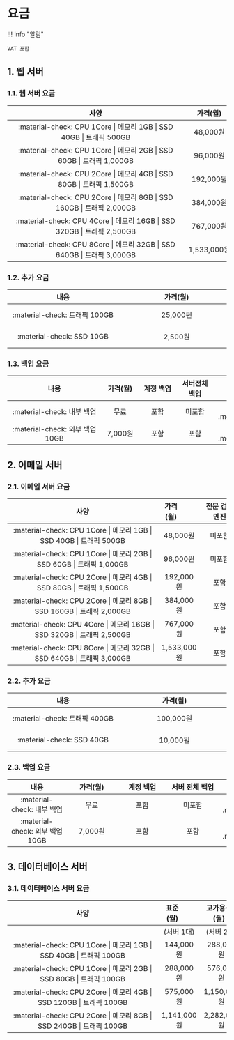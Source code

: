 # 요금

!!! info "알림"

	VAT 포함   

## 1. 웹 서버

### 1.1. 웹 서버 요금

| <div style="width: 390px;">사양</div> | <div style="width: 100px;">가격(월)</div> | <div style="width: 100px;"></div> |
| :---: | :---: | ---: |
| :material-check: CPU 1Core \| 메모리 1GB \| SSD 40GB \| 트래픽 500GB | 48,000원 | [구매하기](#){ .md-button } |
| :material-check: CPU 1Core \| 메모리 2GB \| SSD 60GB \| 트래픽 1,000GB | 96,000원 | [구매하기](#){ .md-button } |
| :material-check: CPU 2Core \| 메모리 4GB \| SSD 80GB \| 트래픽 1,500GB | 192,000원 | [구매하기](#){ .md-button } |
| :material-check: CPU 2Core \| 메모리 8GB \| SSD 160GB \| 트래픽 2,000GB | 384,000원 | [구매하기](#){ .md-button } |
| :material-check: CPU 4Core \| 메모리 16GB \| SSD 320GB \| 트래픽 2,500GB | 767,000원 | [구매하기](#){ .md-button } |
| :material-check: CPU 8Core \| 메모리 32GB \| SSD 640GB \| 트래픽 3,000GB | 1,533,000원 | [구매하기](#){ .md-button } |

### 1.2. 추가 요금

| <div style="width: 240px;">내용</div> | <div style="width: 250px;">가격(월)</div> | <div style="width: 100px;"></div> |
| :---: | :---: | ---: |
| :material-check: 트래픽 100GB | 25,000원 | [구매하기](#){ .md-button } |
| :material-check: SSD 10GB | 2,500원 | [구매하기](#){ .md-button } |

### 1.3. 백업 요금

| <div style="width: 200px;">내용</div> | <div style="width: 70px;">가격(월)</div> | <div style="width: 70px;">계정 백업</div> | <div style="width: 70px;">서버전체 백업</div> | <div style="width: 100px;"></div> |
| :---: | :---: | :---: | :---: | ---: |
| :material-check: 내부 백업 | 무료 | 포함 | 미포함 | [구매하기](#){ .md-button } |
| :material-check: 외부 백업 10GB | 7,000원 | 포함 | 포함 | [구매하기](#){ .md-button } |

## 2. 이메일 서버

### 2.1. 이메일 서버 요금

| <div style="width: 330px;">사양</div> | <div style="width: 44px;">가격(월)</div> | <div style="width: 73px;">전문 검색 엔진</div> | <div style="width: 100px;"></div> |
| :---: | :---: | :---: | :---: |
| :material-check: CPU 1Core \| 메모리 1GB \| SSD 40GB \| 트래픽 500GB | 48,000원 | 미포함 | [구매하기](#){ .md-button } |
| :material-check: CPU 1Core \| 메모리 2GB \| SSD 60GB \| 트래픽 1,000GB | 96,000원 | 미포함 | [구매하기](#){ .md-button } |
| :material-check: CPU 2Core \| 메모리 4GB \| SSD 80GB \| 트래픽 1,500GB | 192,000원 | 포함 | [구매하기](#){ .md-button } |
| :material-check: CPU 2Core \| 메모리 8GB \| SSD 160GB \| 트래픽 2,000GB | 384,000원 | 포함 | [구매하기](#){ .md-button } |
| :material-check: CPU 4Core \| 메모리 16GB \| SSD 320GB \| 트래픽 2,500GB | 767,000원 | 포함 | [구매하기](#){ .md-button } |
| :material-check: CPU 8Core \| 메모리 32GB \| SSD 640GB \| 트래픽 3,000GB | 1,533,000원 | 포함 | [구매하기](#){ .md-button } |

### 2.2. 추가 요금

| <div style="width: 240px;">내용</div> | <div style="width: 240px;">가격(월)</div> | <div style="width: 100px;"></div> |
| :---: | :---: | ---: |
| :material-check: 트래픽 400GB | 100,000원 | [구매하기](#){ .md-button } |
| :material-check: SSD 40GB | 10,000원 | [구매하기](#){ .md-button } |

### 2.3. 백업 요금

| <div style="width: 120px;">내용</div> | <div style="width: 100px;">가격(월)</div> | <div style="width: 100px;">계정 백업</div> | <div style="width: 100px;">서버 전체 백업</div> | <div style="width: 100px;"></div> |
| :---: | :---: | :---: | :---: | ---: |
| :material-check: 내부 백업 | 무료 | 포함 | 미포함 | [구매하기](#){ .md-button } |
| :material-check: 외부 백업 10GB | 7,000원 | 포함 | 포함 | [구매하기](#){ .md-button } |

## 3. 데이터베이스 서버

### 3.1. 데이터베이스 서버 요금

| <div style="width: 330px;">사양</div> | <div style="width: 50px;">표준(월)</div> | <div style="width: 70px;">고가용성(월)</div> | <div style="width: 100px;"></div> |
| :---: | :---: | :---: | ---: |
||(서버 1대)|(서버 2대)|
| :material-check: CPU 1Core \| 메모리 1GB \| SSD 40GB \| 트래픽 100GB | 144,000원 | 288,000원 | [구매하기](#){ .md-button } |
| :material-check: CPU 1Core \| 메모리 2GB \| SSD 80GB \| 트래픽 100GB | 288,000원 | 576,000원 | [구매하기](#){ .md-button } |
| :material-check: CPU 2Core \| 메모리 4GB \| SSD 120GB \| 트래픽 100GB | 575,000원 | 1,150,000원 | [구매하기](#){ .md-button } |
| :material-check: CPU 2Core \| 메모리 8GB \| SSD 240GB \| 트래픽 100GB | 1,141,000원 | 2,282,000원 | [구매하기](#){ .md-button } |
